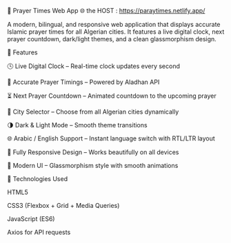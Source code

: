 🕌 Prayer Times Web App
🌐 the HOST : https://paraytimes.netlify.app/

A modern, bilingual, and responsive web application that displays accurate Islamic prayer times for all Algerian cities.
It features a live digital clock, next prayer countdown, dark/light themes, and a clean glassmorphism design.

🌟 Features

🕓 Live Digital Clock – Real-time clock updates every second

🕌 Accurate Prayer Timings – Powered by Aladhan API

⏳ Next Prayer Countdown – Animated countdown to the upcoming prayer

🌆 City Selector – Choose from all Algerian cities dynamically

🌗 Dark & Light Mode – Smooth theme transitions

🌐 Arabic / English Support – Instant language switch with RTL/LTR layout

📱 Fully Responsive Design – Works beautifully on all devices

💎 Modern UI – Glassmorphism style with smooth animations

🧰 Technologies Used

HTML5

CSS3 (Flexbox + Grid + Media Queries)

JavaScript (ES6)

Axios for API requests
